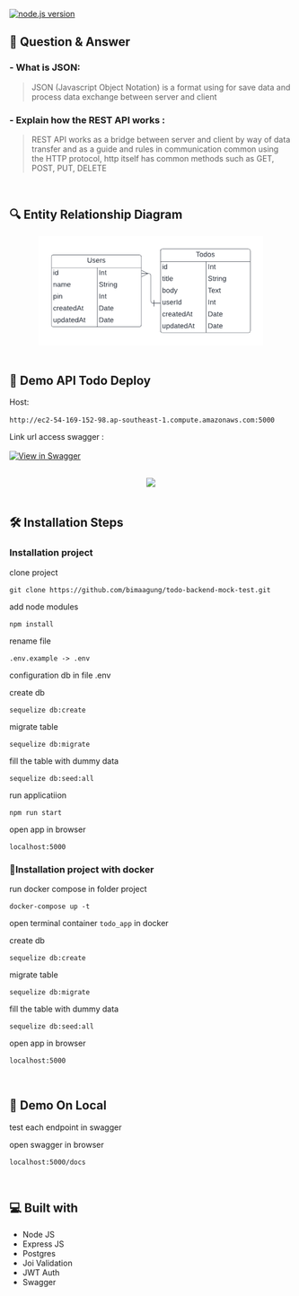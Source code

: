 [![node.js version](https://badgen.net/npm/node/express)](https://npmjs.com/package/express)

## 📃 Question & Answer
### - What is JSON:
> JSON (Javascript Object Notation) is a format using for save data and process data exchange between server and client
### - Explain how the REST API works :
> REST API works as a bridge between server and client by way of data transfer and as a guide and rules in communication common using the HTTP protocol, http itself has common methods such as GET, POST, PUT, DELETE

<br>

## 🔍 Entity Relationship Diagram

<div align="center">
  
  <img src="https://raw.githubusercontent.com/bimaagung/be-mock-test/master/erd.png" width="400">

</div>

<br>

## 🚀 Demo API Todo Deploy
Host:

```http://ec2-54-169-152-98.ap-southeast-1.compute.amazonaws.com:5000```
<br>

Link url access swagger :  
<br>
[![View in Swagger](http://jessemillar.github.io/view-in-swagger-button/button.svg)](http://ec2-54-169-152-98.ap-southeast-1.compute.amazonaws.com:5000/docs)

<br>

<div align="center">
  
  <img src="https://raw.githubusercontent.com/bimaagung/be-mock-test/master/swagger.png" width="800">

</div>
<br>

## 🛠️ Installation Steps

### Installation project

clone project
``` bson
git clone https://github.com/bimaagung/todo-backend-mock-test.git
```

add node modules 
```bson 
npm install
```

rename file 
```bson
.env.example -> .env
```

configuration db in file .env

create db 
```bson
sequelize db:create
```
migrate table 
```bson
sequelize db:migrate
```
fill the table with dummy data 
```bson
sequelize db:seed:all
```

run applicatiion
```bson
npm run start
```

open app in browser
```bson
localhost:5000
```


### 🐳Installation project with docker

run docker compose in folder project
``` bson
docker-compose up -t
```
open terminal container `todo_app` in docker

create db 
```bson
sequelize db:create
```

migrate table 
```bson
sequelize db:migrate
```

fill the table with dummy data 
```bson
sequelize db:seed:all
```

open app in browser
```bson
localhost:5000
```

<br>

## 🚀 Demo On Local

test each endpoint in swagger

open swagger in browser 
```bson
localhost:5000/docs
```

<br>


## 💻 Built with

- Node JS
- Express JS
- Postgres
- Joi Validation
- JWT Auth
- Swagger



